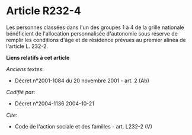 # Article R232-4

Les personnes classées dans l'un des groupes 1 à 4 de la grille nationale bénéficient de l'allocation personnalisée
d'autonomie sous réserve de remplir les conditions d'âge et de résidence prévues au premier alinéa de l'article L. 232-2.

**Liens relatifs à cet article**

_Anciens textes_:

  - Décret n°2001-1084 du 20 novembre 2001 - art. 2 (Ab)

_Codifié par_:

  - Décret n°2004-1136 2004-10-21

_Cite_:

  - Code de l'action sociale et des familles - art. L232-2 (V)
